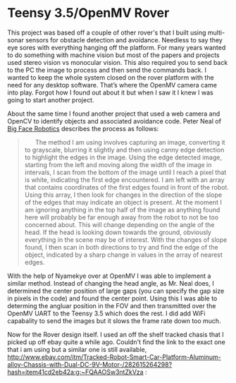 
# Teensy 3.5/OpenMV Rover
This project was based off a couple of other rover's that I built using multi-sonar sensors for obstacle detection and avoidance.  Needless to say they eye sores with everything hanging off the platform.  For many years wanted to do something with machine vision but most of the papers and projects used stereo vision vs monocular vision.  This also required you to send back to the PC the image to process and then send the commands back.  I wanted to keep the whole system closed on the rover platform with the need for any desktop software.  That’s where the OpenMV camera came into play.  Forgot how I found out about it but when I saw it I knew I was going to start another project.

About the same time I found another project that used a web camera and OpenCV to identify objects and associated avoidance code.  Peter Neal of [Big Face Robotics](https://bigfacerobotics.wordpress.com/2014/12/18/obstacle-detection-using-opencv/) describes the process as follows:
>&nbsp;&nbsp;&nbsp;&nbsp;&nbsp;&nbsp;The method I am using involves capturing an image, converting it to grayscale, blurring it slightly
and then using canny edge detection to highlight the edges in the image. Using the edge detected image, starting from the left and moving 
along the width of the image in intervals, I scan from the bottom of the image until I reach a pixel that is white, indicating the first 
edge encountered. I am left with an array that contains coordinates of the first edges found in front of the robot. Using this array, I 
then look for changes in the direction of the slope of the edges that may indicate an object is present. At the moment I am ignoring 
anything in the top half of the image as anything found here will probably be far enough away from the robot to not be too concerned 
about. This will change depending on the angle of the head. If the head is looking down towards the ground, obviously everything in the 
scene may be of interest. With the changes of slope found, I then scan in both directions to try and find the edge of the object, 
indicated by a sharp change in values in the array of nearest edges.

With the help of Nyamekye over at OpenMV I was able to implement a similar method.  Instead of changing the head angle, as Mr. Neal does, I determined the center position of large gaps (you can specify the gap size in pixels in the code) and found the center point.  Using this I was able to determing the angluar position in the FOV and then transmitted over the OpenMV UART to the Teensy 3.5 which does the rest.  I did add WiFi capabality to send the images but it slows the frame rate down too much.

Now for the Rover design itself.  I used an off the shelf tracked chasis that I picked up off ebay quite a while ago.  Couldn't find the link to the exact one that i am using but a similar one is still available, http://www.ebay.com/itm/Tracked-Robot-Smart-Car-Platform-Aluminum-alloy-Chassis-with-Dual-DC-9V-Motor-/282615264298?hash=item41cd2eb42a:g:~FQAAOSw3ntZkVza :
